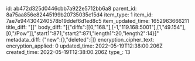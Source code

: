 id: ab472d325d0446cbb7a922e5712bb6a8
parent_id: 8a75aa856e82445199b20735035c15d4
item_type: 1
item_id: 7ae7e944304240578b19ddef6d1ed8c5
item_updated_time: 1652963666211
title_diff: "[]"
body_diff: "[{\"diffs\":[[0,\"168.\"],[-1,\"119.168:5001\"],[1,\"49.154\"],[0,\"/Pow\"]],\"start1\":871,\"start2\":871,\"length1\":20,\"length2\":14}]"
metadata_diff: {"new":{},"deleted":[]}
encryption_cipher_text: 
encryption_applied: 0
updated_time: 2022-05-19T12:38:00.206Z
created_time: 2022-05-19T12:38:00.206Z
type_: 13